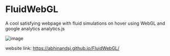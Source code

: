 # FluidWebGL

A cool satisfying webpage with fluid simulations on hover using WebGL and google analytics analytics.js

![image](https://user-images.githubusercontent.com/65241103/202865111-b358657d-aaaa-4e3b-b0ee-3a53eb1a39f2.png)

website link: https://abhinandsj.github.io/FluidWebGL/
